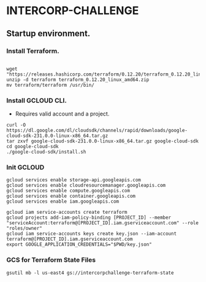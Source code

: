 # INTERCORP-CHALLENGE

## Startup environment.

### Install Terraform.

```

wget "https://releases.hashicorp.com/terraform/0.12.20/terraform_0.12.20_linux_amd64.zip"
unzip -d terraform terraform_0.12.20_linux_amd64.zip
mv terraform/terraform /usr/bin/

```

### Install GCLOUD CLI.
* Requires valid account and a project.

```
curl -O https://dl.google.com/dl/cloudsdk/channels/rapid/downloads/google-cloud-sdk-231.0.0-linux-x86_64.tar.gz
tar zxvf google-cloud-sdk-231.0.0-linux-x86_64.tar.gz google-cloud-sdk
cd google-cloud-sdk
./google-cloud-sdk/install.sh
```
### Init GCLOUD

```
gcloud services enable storage-api.googleapis.com
gcloud services enable cloudresourcemanager.googleapis.com
gcloud services enable compute.googleapis.com
gcloud services enable container.googleapis.com
gcloud services enable iam.googleapis.com

gcloud iam service-accounts create terraform
gcloud projects add-iam-policy-binding [PROJECT_ID] --member "serviceAccount:terraform@[PROJECT_ID].iam.gserviceaccount.com" --role "roles/owner"
gcloud iam service-accounts keys create key.json --iam-account terraform@[PROJECT_ID].iam.gserviceaccount.com
export GOOGLE_APPLICATION_CREDENTIALS="$PWD/key.json"

```
### GCS for Terraform State Files

```
gsutil mb -l us-east4 gs://intercorpchallenge-terraform-state


```